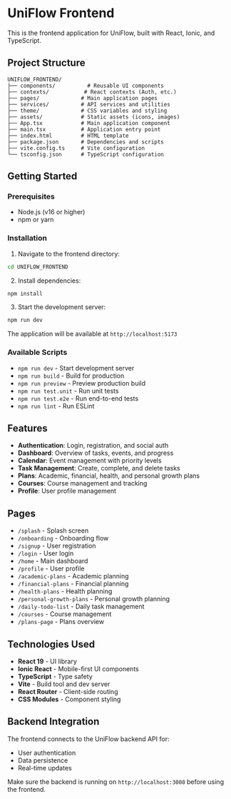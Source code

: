 # UniFlow Frontend

This is the frontend application for UniFlow, built with React, Ionic, and TypeScript.

## Project Structure

```
UNIFLOW_FRONTEND/
├── components/          # Reusable UI components
├── contexts/           # React contexts (Auth, etc.)
├── pages/             # Main application pages
├── services/          # API services and utilities
├── theme/             # CSS variables and styling
├── assets/            # Static assets (icons, images)
├── App.tsx            # Main application component
├── main.tsx           # Application entry point
├── index.html         # HTML template
├── package.json       # Dependencies and scripts
├── vite.config.ts     # Vite configuration
└── tsconfig.json      # TypeScript configuration
```

## Getting Started

### Prerequisites
- Node.js (v16 or higher)
- npm or yarn

### Installation

1. Navigate to the frontend directory:
```bash
cd UNIFLOW_FRONTEND
```

2. Install dependencies:
```bash
npm install
```

3. Start the development server:
```bash
npm run dev
```

The application will be available at `http://localhost:5173`

### Available Scripts

- `npm run dev` - Start development server
- `npm run build` - Build for production
- `npm run preview` - Preview production build
- `npm run test.unit` - Run unit tests
- `npm run test.e2e` - Run end-to-end tests
- `npm run lint` - Run ESLint

## Features

- **Authentication**: Login, registration, and social auth
- **Dashboard**: Overview of tasks, events, and progress
- **Calendar**: Event management with priority levels
- **Task Management**: Create, complete, and delete tasks
- **Plans**: Academic, financial, health, and personal growth plans
- **Courses**: Course management and tracking
- **Profile**: User profile management

## Pages

- `/splash` - Splash screen
- `/onboarding` - Onboarding flow
- `/signup` - User registration
- `/login` - User login
- `/home` - Main dashboard
- `/profile` - User profile
- `/academic-plans` - Academic planning
- `/financial-plans` - Financial planning
- `/health-plans` - Health planning
- `/personal-growth-plans` - Personal growth planning
- `/daily-todo-list` - Daily task management
- `/courses` - Course management
- `/plans-page` - Plans overview

## Technologies Used

- **React 19** - UI library
- **Ionic React** - Mobile-first UI components
- **TypeScript** - Type safety
- **Vite** - Build tool and dev server
- **React Router** - Client-side routing
- **CSS Modules** - Component styling

## Backend Integration

The frontend connects to the UniFlow backend API for:
- User authentication
- Data persistence
- Real-time updates

Make sure the backend is running on `http://localhost:3000` before using the frontend.
